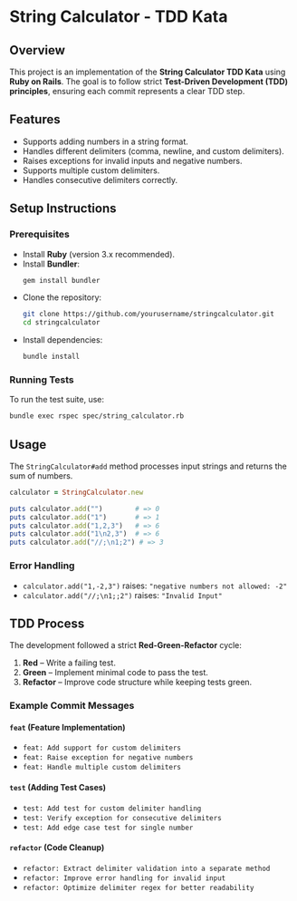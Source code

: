 # String Calculator - TDD Kata

## Overview

This project is an implementation of the **String Calculator TDD Kata** using **Ruby on Rails**. The goal is to follow strict **Test-Driven Development (TDD) principles**, ensuring each commit represents a clear TDD step.

## Features

- Supports adding numbers in a string format.
- Handles different delimiters (comma, newline, and custom delimiters).
- Raises exceptions for invalid inputs and negative numbers.
- Supports multiple custom delimiters.
- Handles consecutive delimiters correctly.

## Setup Instructions

### Prerequisites

- Install **Ruby** (version 3.x recommended).
- Install **Bundler**:  
  ```sh
  gem install bundler
  ```
- Clone the repository:  
  ```sh
  git clone https://github.com/yourusername/stringcalculator.git
  cd stringcalculator
  ```
- Install dependencies:  
  ```sh
  bundle install
  ```

### Running Tests

To run the test suite, use:  
```sh
bundle exec rspec spec/string_calculator.rb
```

## Usage

The `StringCalculator#add` method processes input strings and returns the sum of numbers.

```ruby
calculator = StringCalculator.new

puts calculator.add("")        # => 0
puts calculator.add("1")       # => 1
puts calculator.add("1,2,3")   # => 6
puts calculator.add("1\n2,3")  # => 6
puts calculator.add("//;\n1;2") # => 3
```

### Error Handling

- `calculator.add("1,-2,3")` raises: `"negative numbers not allowed: -2"`
- `calculator.add("//;\n1;;2")` raises: `"Invalid Input"`

## TDD Process

The development followed a strict **Red-Green-Refactor** cycle:

1. **Red** – Write a failing test.
2. **Green** – Implement minimal code to pass the test.
3. **Refactor** – Improve code structure while keeping tests green.

### Example Commit Messages

#### `feat` (Feature Implementation)
- `feat: Add support for custom delimiters`
- `feat: Raise exception for negative numbers`
- `feat: Handle multiple custom delimiters`

#### `test` (Adding Test Cases)
- `test: Add test for custom delimiter handling`
- `test: Verify exception for consecutive delimiters`
- `test: Add edge case test for single number`

#### `refactor` (Code Cleanup)
- `refactor: Extract delimiter validation into a separate method`
- `refactor: Improve error handling for invalid input`
- `refactor: Optimize delimiter regex for better readability`

